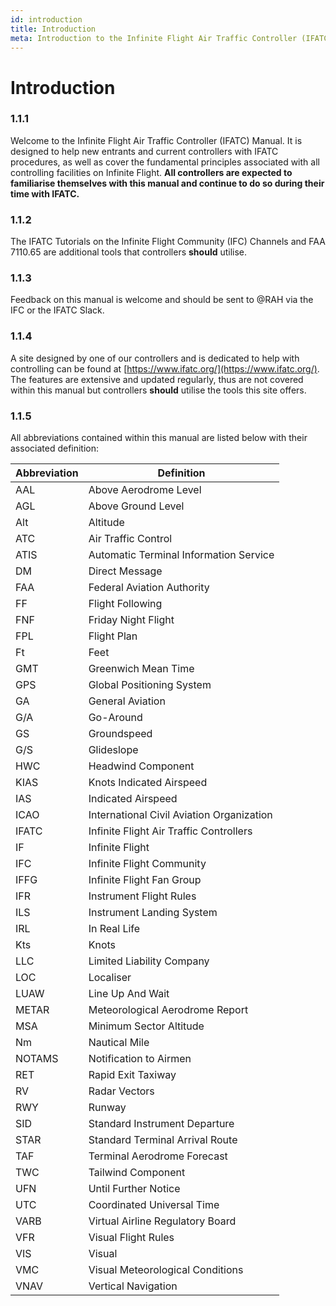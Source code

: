 ```yaml
---
id: introduction
title: Introduction
meta: Introduction to the Infinite Flight Air Traffic Controller (IFATC) Manual.
---
```


# Introduction

 

### 1.1.1

Welcome to the Infinite Flight Air Traffic Controller (IFATC) Manual. It is designed to help new entrants and current controllers with IFATC procedures, as well as cover the fundamental principles associated with all controlling facilities on Infinite Flight. **All controllers are expected to familiarise themselves with this manual and continue to do so during their time with IFATC.**



### 1.1.2   

The IFATC Tutorials on the Infinite Flight Community (IFC) Channels and FAA 7110.65 are additional tools that controllers **should** utilise.



### 1.1.3    

Feedback on this manual is welcome and should be sent to @RAH via the IFC or the IFATC Slack.



### 1.1.4    

A site designed by one of our controllers and is dedicated to help with controlling can be found at [https://www.ifatc.org/](https://www.ifatc.org/). The features are extensive and updated regularly, thus are not covered within this manual but controllers **should** utilise the tools this site offers.

 

### 1.1.5    

All abbreviations contained within this manual are listed below with their associated definition:

 

| **Abbreviation** | **Definition**                            |
| ---------------- | ----------------------------------------- |
| AAL              | Above Aerodrome Level                     |
| AGL              | Above Ground Level                        |
| Alt              | Altitude                                  |
| ATC              | Air Traffic Control                       |
| ATIS             | Automatic Terminal Information Service    |
| DM               | Direct Message                            |
| FAA              | Federal Aviation Authority                |
| FF               | Flight Following                          |
| FNF              | Friday Night Flight                       |
| FPL              | Flight Plan                               |
| Ft               | Feet                                      |
| GMT              | Greenwich Mean Time                       |
| GPS              | Global Positioning System                 |
| GA               | General Aviation                          |
| G/A              | Go-Around                                 |
| GS               | Groundspeed                               |
| G/S              | Glideslope                                |
| HWC              | Headwind Component                        |
| KIAS             | Knots Indicated Airspeed                  |
| IAS              | Indicated  Airspeed                       |
| ICAO             | International Civil Aviation Organization |
| IFATC            | Infinite Flight Air Traffic Controllers   |
| IF               | Infinite Flight                           |
| IFC              | Infinite Flight Community                 |
| IFFG             | Infinite Flight Fan Group                 |
| IFR              | Instrument Flight Rules                   |
| ILS              | Instrument Landing System                 |
| IRL              | In Real Life                              |
| Kts              | Knots                                     |
| LLC              | Limited Liability Company                 |
| LOC              | Localiser                                 |
| LUAW             | Line Up And Wait                          |
| METAR            | Meteorological Aerodrome Report           |
| MSA              | Minimum Sector Altitude                   |
| Nm               | Nautical Mile                             |
| NOTAMS           | Notification to Airmen                    |
| RET              | Rapid Exit Taxiway                        |
| RV               | Radar Vectors                             |
| RWY              | Runway                                    |
| SID              | Standard Instrument Departure             |
| STAR             | Standard Terminal Arrival Route           |
| TAF              | Terminal Aerodrome Forecast               |
| TWC              | Tailwind Component                        |
| UFN              | Until Further Notice                      |
| UTC              | Coordinated Universal Time                |
| VARB             | Virtual Airline Regulatory Board          |
| VFR              | Visual Flight Rules                       |
| VIS              | Visual                                    |
| VMC              | Visual Meteorological Conditions          |
| VNAV             | Vertical Navigation                       |